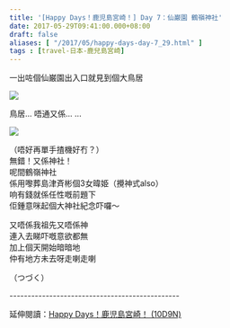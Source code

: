 ```yaml
---
title: '[Happy Days！鹿児島宮崎！] Day 7：仙巌園 鶴嶺神社'
date: 2017-05-29T09:41:00.000+08:00
draft: false
aliases: [ "/2017/05/happy-days-day-7_29.html" ]
tags : [travel-日本-鹿兒島宮崎]
---
```


一出咗個仙巌園出入口就見到個大鳥居  

![](/images/kojkmi7d25a.jpg)

鳥居... 唔通又係... ...  

![](/images/kojkmi7d25.jpg)

（唔好再單手揸機好冇？）  
無錯！又係神社！  
呢間鶴嶺神社  
係用嚟葬島津斉彬個3女暐姫（攪神式also）  
响有錢就係任性嘅前題下  
佢鍾意咪起個大神社紀念吓囉～  
  
又唔係我祖先又唔係神  
連入去睇吓嘅意欲都無  
加上個天開始暗暗地  
仲有地方未去呀走喇走喇  
  
  
  
（つづく）  
  
\-----------------------------------------------  
  
延伸閱讀：[Happy Days！鹿児島宮崎！ (10D9N)](https://hidie.net/kojkmi10d9n/)
